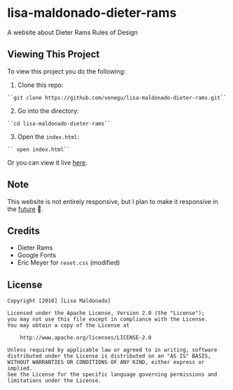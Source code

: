 # lisa-maldonado-dieter-rams
A website about Dieter Rams Rules of Design 

## Viewing This Project
To view this project you do the following: 
  1. Clone this repo: 

    ``git clone https://github.com/venegu/lisa-maldonado-dieter-rams.git``

  2. Go into the directory:

    ``cd lisa-maldonado-dieter-rams``

  3. Open the `index.html`:

    `` open index.html``
    
Or you can view it live [here](https://venegu.github.io/lisa-maldonado-dieter-rams/).

## Note
This website is not entirely responsive, but I plan to make it responsive in the [future](https://github.com/venegu/lisa-maldonado-dieter-rams/issues/1) :panda_face:. 

## Credits
  - Dieter Rams
  - Google Fonts
  - Eric Meyer for `reset.css` (modified)

## License

    Copyright [2016] [Lisa Maldonado]

    Licensed under the Apache License, Version 2.0 (the "License");
    you may not use this file except in compliance with the License.
    You may obtain a copy of the License at

        http://www.apache.org/licenses/LICENSE-2.0

    Unless required by applicable law or agreed to in writing, software
    distributed under the License is distributed on an "AS IS" BASIS,
    WITHOUT WARRANTIES OR CONDITIONS OF ANY KIND, either express or implied.
    See the License for the specific language governing permissions and
    limitations under the License.

